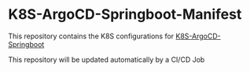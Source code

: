 # K8S-ArgoCD-Springboot-Manifest

This repository contains the K8S configurations for [K8S-ArgoCD-Springboot](https://github.com/M0ngi/K8S-ArgoCD-Springboot)

This repository will be updated automatically by a CI/CD Job

